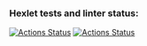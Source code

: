 ### Hexlet tests and linter status:
[![Actions Status](https://github.com/dops4623/python-project-lvl1/workflows/hexlet-check/badge.svg)](https://github.com/dops4623/python-project-lvl1/actions)
[![Actions Status](https://github.com/dops4623/python-project-lvl1/workflows/check_on_push/badge.svg)](https://github.com/dops4623/python-project-lvl1/actions)
